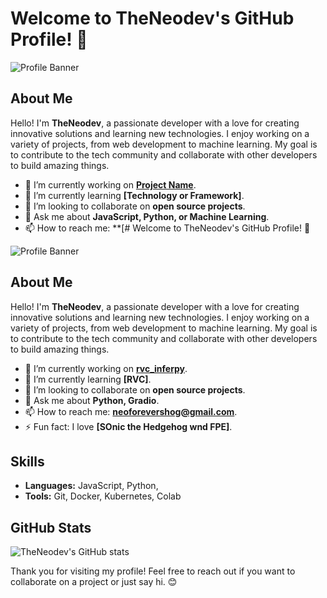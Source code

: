 
# Welcome to TheNeodev's GitHub Profile! 👋

![Profile Banner](https://github.com/TheNeodev/TheNeodev/blob/main/banner.png)

## About Me

Hello! I'm **TheNeodev**, a passionate developer with a love for creating innovative solutions and learning new technologies. I enjoy working on a variety of projects, from web development to machine learning. My goal is to contribute to the tech community and collaborate with other developers to build amazing things.

- 🔭 I’m currently working on **[Project Name](https://github.com/TheNeodev/ProjectName)**.
- 🌱 I’m currently learning **[Technology or Framework]**.
- 👯 I’m looking to collaborate on **open source projects**.
- 💬 Ask me about **JavaScript, Python, or Machine Learning**.
- 📫 How to reach me: **[# Welcome to TheNeodev's GitHub Profile! 👋

![Profile Banner](https://github.com/TheNeodev/TheNeodev/blob/main/banner.png)

## About Me

Hello! I'm **TheNeodev**, a passionate developer with a love for creating innovative solutions and learning new technologies. I enjoy working on a variety of projects, from web development to machine learning. My goal is to contribute to the tech community and collaborate with other developers to build amazing things.

- 🔭 I’m currently working on **[rvc_inferpy](https://github.com/TheNeodev/rvc_inferpy.git)**.
- 🌱 I’m currently learning **[RVC]**.
- 👯 I’m looking to collaborate on **open source projects**.
- 💬 Ask me about **Python, Gradio**.
- 📫 How to reach me: **[neoforevershog@gmail.com](mailto:neoforevershog@gmail.com)**.
- ⚡ Fun fact: I love **[SOnic the Hedgehog wnd FPE]**.

## Skills

- **Languages:** JavaScript, Python, 
- **Tools:** Git, Docker, Kubernetes, Colab
## GitHub Stats

![TheNeodev's GitHub stats](https://github-readme-stats.vercel.app/api?username=TheNeodev&show_icons=true&theme=radical)






Thank you for visiting my profile! Feel free to reach out if you want to collaborate on a project or just say hi. 😊
